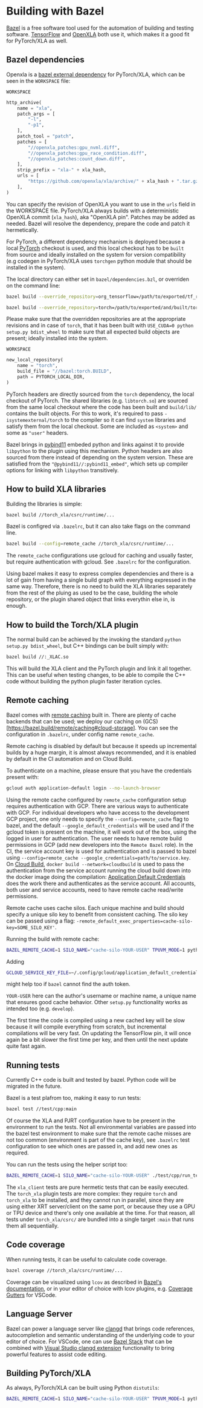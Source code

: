 # Building with Bazel

[Bazel](https://bazel.build/) is a free software tool used for the
automation of building and testing software.
[TensorFlow](https://www.tensorflow.org/http) and
[OpenXLA](https://github.com/openxla/xla) both use it, which makes it a
good fit for PyTorch/XLA as well.

## Bazel dependencies

Openxla is a [bazel external dependency](https://bazel.build/external/overview) for PyTorch/XLA,
which can be seen in the `WORKSPACE` file:

`WORKSPACE`

``` python
http_archive(
    name = "xla",
    patch_args = [
        "-l",
        "-p1",
    ],
    patch_tool = "patch",
    patches = [
        "//openxla_patches:gpu_nvml.diff",
        "//openxla_patches:gpu_race_condition.diff",
        "//openxla_patches:count_down.diff",
    ],
    strip_prefix = "xla-" + xla_hash,
    urls = [
        "https://github.com/openxla/xla/archive/" + xla_hash + ".tar.gz",
    ],
)
```

You can specify the revision of OpenXLA you want to use in the `urls` field 
in the WORKSPACE file. PyTorch/XLA always builds with a deterministic
OpenXLA commit (`xla_hash`), aka "OpenXLA pin". Patches may be added as 
needed. Bazel will resolve the dependency, prepare the code and patch it
hermetically.

For PyTorch, a different dependency mechanism is deployed because a
local [PyTorch](https://github.com/pytorch/pytorch) checkout is used,
and this local checkout has to be `built` from source and ideally
installed on the system for version compatibility (e.g codegen in
PyTorch/XLA uses `torchgen` python module that should be installed in
the system).

The local directory can either set in `bazel/dependencies.bzl`, or
overriden on the command line:

``` bash
bazel build --override_repository=org_tensorflow=/path/to/exported/tf_repo //...
```

``` bash
bazel build --override_repository=torch=/path/to/exported/and/built/torch_repo //...
```

Please make sure that the overridden repositories are at the appropriate
revisions and in case of `torch`, that it has been built with
`USE_CUDA=0 python setup.py bdist_wheel` to make sure that all expected
build objects are present; ideally installed into the system.

`WORKSPACE`

``` python
new_local_repository(
    name = "torch",
    build_file = "//bazel:torch.BUILD",
    path = PYTORCH_LOCAL_DIR,
)
```

PyTorch headers are directly sourced from the `torch` dependency, the
local checkout of PyTorch. The shared libraries (e.g. `libtorch.so`) are
sourced from the same local checkout where the code has been built and
`build/lib/` contains the built objects. For this to work, it's required
to pass `-isystemexternal/torch` to the compiler so it can find `system`
libraries and satisfy them from the local checkout. Some are included as
`<system>` and some as `"user"` headers.

Bazel brings in [pybind11](https://github.com/pybind/pybind11) embeded
python and links against it to provide `libpython` to the plugin using
this mechanism. Python headers are also sourced from there instead of
depending on the system version. These are satisfied from the
`"@pybind11//:pybind11_embed"`, which sets up compiler options for
linking with `libpython` transitively.

## How to build XLA libraries

Building the libraries is simple:

``` bash
bazel build //torch_xla/csrc/runtime/...
```

Bazel is configred via `.bazelrc`, but it can also take flags on the
command line.

``` bash
bazel build --config=remote_cache //torch_xla/csrc/runtime/...
```

The `remote_cache` configurations use gcloud for caching and usually
faster, but require authentication with gcloud. See `.bazelrc` for the
configuration.

Using bazel makes it easy to express complex dependencies and there is a
lot of gain from having a single build graph with everything expressed
in the same way. Therefore, there is no need to build the XLA libraries
separately from the rest of the pluing as used to be the case, building
the whole repository, or the plugin shared object that links everythin
else in, is enough.

## How to build the Torch/XLA plugin

The normal build can be achieved by the invoking the standard
`python setup.py bdist_wheel`, but C++ bindings can be built simply
with:

``` bash
bazel build //:_XLAC.so
```

This will build the XLA client and the PyTorch plugin and link it all
together. This can be useful when testing changes, to be able to compile
the C++ code without building the python plugin faster iteration cycles.

## Remote caching

Bazel comes with [remote caching](https://bazel.build/remote/caching)
built in. There are plenty of cache backends that can be used; we deploy
our caching on
(GCS)\[<https://bazel.build/remote/caching#cloud-storage>\]. You can see
the configuration in `.bazelrc`, under config name `remote_cache`.

Remote caching is disabled by default but because it speeds up
incremental builds by a huge margin, it is almost always recommended,
and it is enabled by default in the CI automation and on Cloud Build.

To authenticate on a machine, please ensure that you have the
credentials present with:

``` bash
gcloud auth application-default login --no-launch-browser
```

Using the remote cache configured by `remote_cache` configuration setup
requires authentication with GCP. There are various ways to authenticate
with GCP. For individual developers who have access to the development
GCP project, one only needs to specify the `--config=remote_cache` flag
to bazel, and the default `--google_default_credentials` will be used
and if the gcloud token is present on the machine, it will work out of
the box, using the logged in user for authentication. The user needs to
have remote build permissions in GCP (add new developers into the
`Remote Bazel` role). In the CI, the service account key is used for
authentication and is passed to bazel using
`--config=remote_cache --google_credentials=path/to/service.key`. On
[Cloud Build](https://cloud.google.com/build),
`docker build --network=cloudbuild` is used to pass the authentication
from the service account running the cloud build down into the docker
image doing the compilation: [Application Default
Credentials](https://cloud.google.com/docs/authentication/provide-credentials-adc)
does the work there and authenticates as the service account. All
accounts, both user and service accounts, need to have remote cache
read/write permissions.

Remote cache uses cache silos. Each unique machine and build should
specify a unique silo key to benefit from consistent caching. The silo
key can be passed using a flag:
`-remote_default_exec_properties=cache-silo-key=SOME_SILO_KEY'`.

Running the build with remote cache:

``` bash
BAZEL_REMOTE_CACHE=1 SILO_NAME="cache-silo-YOUR-USER" TPUVM_MODE=1 python setup.py bdist_wheel
```

Adding

``` bash
GCLOUD_SERVICE_KEY_FILE=~/.config/gcloud/application_default_credentials.json
```

might help too if `bazel` cannot find the auth token.

`YOUR-USER` here can the author's username or machine name, a unique
name that ensures good cache behavior. Other `setup.py` functionality
works as intended too (e.g. `develop`).

The first time the code is compiled using a new cached key will be slow
because it will compile everything from scratch, but incremental
compilations will be very fast. On updating the TensorFlow pin, it will
once again be a bit slower the first time per key, and then until the
next update quite fast again.

## Running tests

Currently C++ code is built and tested by bazel. Python code will be
migrated in the future.

Bazel is a test plafrom too, making it easy to run tests:

``` bash
bazel test //test/cpp:main
```

Of course the XLA and PJRT configuration have to be present in the
environment to run the tests. Not all environmental variables are passed
into the bazel test environment to make sure that the remote cache
misses are not too common (environment is part of the cache key), see
`.bazelrc` test configuration to see which ones are passed in, and add
new ones as required.

You can run the tests using the helper script too:

``` bash
BAZEL_REMOTE_CACHE=1 SILO_NAME="cache-silo-YOUR-USER" ./test/cpp/run_tests.sh -R
```

The `xla_client` tests are pure hermetic tests that can be easily
executed. The `torch_xla` plugin tests are more complex: they require
`torch` and `torch_xla` to be installed, and they cannot run in
parallel, since they are using either XRT server/client on the same
port, or because they use a GPU or TPU device and there's only one
available at the time. For that reason, all tests under
`torch_xla/csrc/` are bundled into a single target `:main` that runs
them all sequentially.

## Code coverage

When running tests, it can be useful to calculate code coverage.

``` bash
bazel coverage //torch_xla/csrc/runtime/...
```

Coverage can be visualized using `lcov` as described in [Bazel's
documentation](https://bazel.build/configure/coverage), or in your
editor of choice with lcov plugins, e.g. [Coverage
Gutters](https://marketplace.visualstudio.com/items?itemName=ryanluker.vscode-coverage-gutters)
for VSCode.

## Language Server

Bazel can power a language server like [clangd](https://clangd.llvm.org/) that brings code references,
autocompletion and semantic understanding of the underlying code to your
editor of choice. For VSCode, one can use [Bazel Stack](https://github.com/stackb/bazel-stack-vscode-cc) 
that can be combined with [Visual Studio clangd extension](https://marketplace.visualstudio.com/items?itemName=llvm-vs-code-extensions.vscode-clangd)
functionality to bring powerful features to assist code editing.

## Building PyTorch/XLA

As always, PyTorch/XLA can be built using Python `distutils`:

``` bash
BAZEL_REMOTE_CACHE=1 SILO_NAME="cache-silo-YOUR-USER" TPUVM_MODE=1 python setup.py bdist_wheel
```
